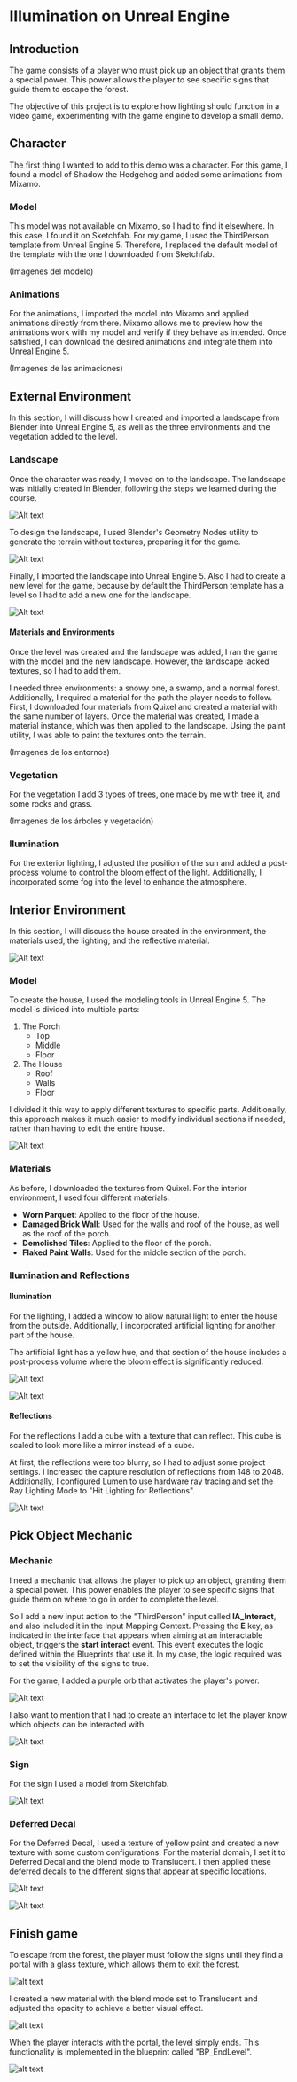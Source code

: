 
# Illumination on Unreal Engine

## Introduction 

The game consists of a player who must pick up an object that grants them a special power. This power allows the player to see specific signs that guide them to escape the forest.

The objective of this project is to explore how lighting should function in a video game, experimenting with the game engine to develop a small demo.

## Character

The first thing I wanted to add to this demo was a character. For this game, I found a model of Shadow the Hedgehog and added some animations from Mixamo.

### Model

This model was not available on Mixamo, so I had to find it elsewhere. In this case, I found it on Sketchfab. For my game, I used the ThirdPerson template from Unreal Engine 5. Therefore, I replaced the default model of the template with the one I downloaded from Sketchfab.

(Imagenes del modelo)

### Animations

For the animations, I imported the model into Mixamo and applied animations directly from there. Mixamo allows me to preview how the animations work with my model and verify if they behave as intended. Once satisfied, I can download the desired animations and integrate them into Unreal Engine 5.

(Imagenes de las animaciones)

## External Environment

In this section, I will discuss how I created and imported a landscape from Blender into Unreal Engine 5, as well as the three environments and the vegetation added to the level.

### Landscape

Once the character was ready, I moved on to the landscape. The landscape was initially created in Blender, following the steps we learned during the course.

![Alt text](/images/Landscape%20Blender.png)

To design the landscape, I used Blender's Geometry Nodes utility to generate the terrain without textures, preparing it for the game.

![Alt text](/images/Landscape%20Blender%20-%20Geometry%20Nodes.png)

Finally, I imported the landscape into Unreal Engine 5. Also I had to create a new level for the game, because by default the ThirdPerson template has a level so I had to add a new one for the landscape.

![Alt text](/images/Landscape%20Unreal.png)

#### Materials and Environments

Once the level was created and the landscape was added, I ran the game with the model and the new landscape. However, the landscape lacked textures, so I had to add them.

I needed three environments: a snowy one, a swamp, and a normal forest. Additionally, I required a material for the path the player needs to follow. First, I downloaded four materials from Quixel and created a material with the same number of layers. Once the material was created, I made a material instance, which was then applied to the landscape. Using the paint utility, I was able to paint the textures onto the terrain.

(Imagenes de los entornos)

### Vegetation

For the vegetation I add 3 types of trees, one made by me with tree it, and some rocks and grass.

(Imagenes de los árboles y vegetación)

### Ilumination

For the exterior lighting, I adjusted the position of the sun and added a post-process volume to control the bloom effect of the light. Additionally, I incorporated some fog into the level to enhance the atmosphere.

## Interior Environment

In this section, I will discuss the house created in the environment, the materials used, the lighting, and the reflective material.

![Alt text](/images/House.png)

### Model

To create the house, I used the modeling tools in Unreal Engine 5. The model is divided into multiple parts:

1. The Porch
    - Top
    - Middle
    - Floor
2. The House
    - Roof
    - Walls
    - Floor

I divided it this way to apply different textures to specific parts. Additionally, this approach makes it much easier to modify individual sections if needed, rather than having to edit the entire house.

![Alt text](/images/House%20Model.png)

### Materials

As before, I downloaded the textures from Quixel. For the interior environment, I used four different materials:  
- **Worn Parquet**: Applied to the floor of the house.  
- **Damaged Brick Wall**: Used for the walls and roof of the house, as well as the roof of the porch.  
- **Demolished Tiles**: Applied to the floor of the porch.  
- **Flaked Paint Walls**: Used for the middle section of the porch.  

### Ilumination and Reflections

#### Ilumination

For the lighting, I added a window to allow natural light to enter the house from the outside. Additionally, I incorporated artificial lighting for another part of the house.

The artificial light has a yellow hue, and that section of the house includes a post-process volume where the bloom effect is significantly reduced.

![Alt text](/images/Interior%20Light.png)

![Alt text](/images/House%20Exterior%20Light.png)

#### Reflections

For the reflections I add a cube with a texture that can reflect. This cube is scaled to look more like a mirror instead of a cube. 

At first, the reflections were too blurry, so I had to adjust some project settings. I increased the capture resolution of reflections from 148 to 2048. Additionally, I configured Lumen to use hardware ray tracing and set the Ray Lighting Mode to "Hit Lighting for Reflections".

![Alt text](/images/Mirror.png)

## Pick Object Mechanic

### Mechanic

I need a mechanic that allows the player to pick up an object, granting them a special power. This power enables the player to see specific signs that guide them on where to go in order to complete the level.

So I add a new input action to the "ThirdPerson" input called **IA_Interact**, and also included it in the Input Mapping Context. Pressing the **E** key, as indicated in the interface that appears when aiming at an interactable object, triggers the **start interact** event. This event executes the logic defined within the Blueprints that use it.
In my case, the logic required was to set the visibility of the signs to true.

For the game, I added a purple orb that activates the player's power.

![Alt text](/images/Orb.png)

I also want to mention that I had to create an interface to let the player know which objects can be interacted with.

![Alt text](/images/Orb%20Interface.png)

### Sign

For the sign I used a model from Sketchfab.

![Alt text](/images/Sign.png)

### Deferred Decal

For the Deferred Decal, I used a texture of yellow paint and created a new texture with some custom configurations. For the material domain, I set it to Deferred Decal and the blend mode to Translucent. I then applied these deferred decals to the different signs that appear at specific locations.

![Alt text](/images/Deferred%20Decal%20Material.png)

![Alt text](/images/Sign%20with%20deferred%20decal.png)

## Finish game

To escape from the forest, the player must follow the signs until they find a portal with a glass texture, which allows them to exit the forest.

![alt text](images/EndLevel%20Portal.png)

I created a new material with the blend mode set to Translucent and adjusted the opacity to achieve a better visual effect.

![alt text](images/Glass%20Material.png)

When the player interacts with the portal, the level simply ends. This functionality is implemented in the blueprint called "BP_EndLevel".

![alt text](/images/BP_EndLevel.png)